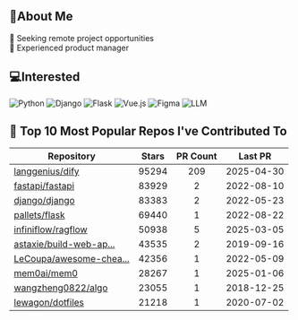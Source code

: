 ## 💫About Me 
👯 Seeking remote project opportunities   
🌱 Experienced product manager

## 💻Interested
![Python](https://img.shields.io/badge/python-3670A0?style=for-the-badge&logo=python&logoColor=ffdd54) ![Django](https://img.shields.io/badge/django-%23092E20.svg?style=for-the-badge&logo=django&logoColor=white) ![Flask](https://img.shields.io/badge/flask-%23000.svg?style=for-the-badge&logo=flask&logoColor=white) ![Vue.js](https://img.shields.io/badge/vuejs-%2335495e.svg?style=for-the-badge&logo=vuedotjs&logoColor=%234FC08D)  ![Figma](https://img.shields.io/badge/figma-%23F24E1E.svg?style=for-the-badge&logo=figma&logoColor=white) ![LLM](https://img.shields.io/badge/LLM-%23412991.svg?style=for-the-badge&logo=openai&logoColor=white)

## 🌟 Top 10 Most Popular Repos I've Contributed To

| Repository | Stars | PR Count | Last PR |
|-----|:---:|:---:|:---:|
| [langgenius/dify](https://github.com/langgenius/dify) | 95294 | 209 | 2025-04-30 |
| [fastapi/fastapi](https://github.com/fastapi/fastapi) | 83929 | 2 | 2022-08-10 |
| [django/django](https://github.com/django/django) | 83383 | 2 | 2022-05-23 |
| [pallets/flask](https://github.com/pallets/flask) | 69440 | 1 | 2022-08-22 |
| [infiniflow/ragflow](https://github.com/infiniflow/ragflow) | 50938 | 5 | 2025-03-05 |
| [astaxie/build-web-ap...](https://github.com/astaxie/build-web-application-with-golang) | 43535 | 2 | 2019-09-16 |
| [LeCoupa/awesome-chea...](https://github.com/LeCoupa/awesome-cheatsheets) | 42356 | 1 | 2022-05-09 |
| [mem0ai/mem0](https://github.com/mem0ai/mem0) | 28267 | 1 | 2025-01-06 |
| [wangzheng0822/algo](https://github.com/wangzheng0822/algo) | 23055 | 1 | 2018-12-25 |
| [lewagon/dotfiles](https://github.com/lewagon/dotfiles) | 21218 | 1 | 2020-07-02 |

